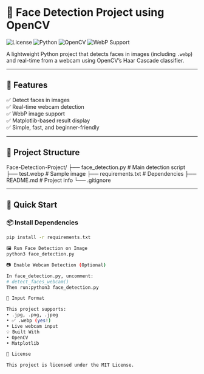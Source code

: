 # 🧠 Face Detection Project using OpenCV

![License](https://img.shields.io/badge/license-MIT-blue.svg)
![Python](https://img.shields.io/badge/python-3.8+-brightgreen.svg)
![OpenCV](https://img.shields.io/badge/OpenCV-4.x-blue.svg)
![WebP Support](https://img.shields.io/badge/WebP-Supported-green)

A lightweight Python project that detects faces in images (including `.webp`) and real-time from a webcam using OpenCV’s Haar Cascade classifier.

---

## 🎯 Features

✅ Detect faces in images  
✅ Real-time webcam detection  
✅ WebP image support  
✅ Matplotlib-based result display  
✅ Simple, fast, and beginner-friendly

---

## 📂 Project Structure
Face-Detection-Project/
├── face_detection.py         # Main detection script
├── test.webp                 # Sample image
├── requirements.txt          # Dependencies
├── README.md                 # Project info
└── .gitignore

---

## 🚀 Quick Start

### 📦 Install Dependencies

```bash
pip install -r requirements.txt

🖼️ Run Face Detection on Image
python3 face_detection.py

📷 Enable Webcam Detection (Optional)

In face_detection.py, uncomment:
# detect_faces_webcam()
Then run:python3 face_detection.py

📸 Input Format

This project supports:
• .jpg, .png, .jpeg
• ✅ .webp (yes!)
• Live webcam input
💡 Built With
• OpenCV
• Matplotlib

📄 License

This project is licensed under the MIT License.
